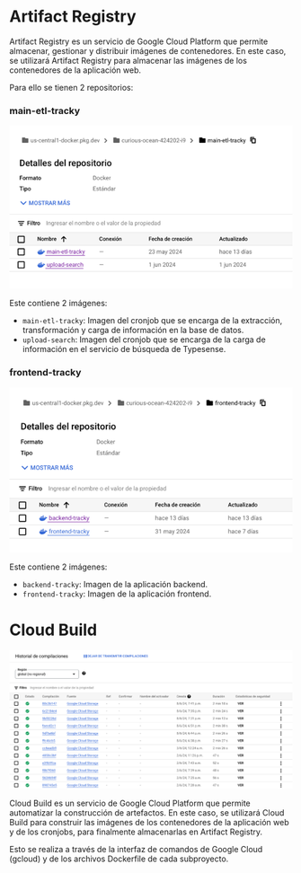 # Artifact Registry

Artifact Registry es un servicio de Google Cloud Platform que permite almacenar, gestionar y distribuir imágenes de
contenedores. En este caso, se utilizará Artifact Registry para almacenar las imágenes de los contenedores de la
aplicación web.

Para ello se tienen 2 repositorios:

### main-etl-tracky

![img_9.png](img_9.png)

Este contiene 2 imágenes:

- `main-etl-tracky`: Imagen del cronjob que se encarga de la extracción, transformación y carga de información en la
  base
  de datos.
- `upload-search`: Imagen del cronjob que se encarga de la carga de información en el servicio de búsqueda de Typesense.

### frontend-tracky

![img_8.png](img_8.png)

Este contiene 2 imágenes:

- `backend-tracky`: Imagen de la aplicación backend.
- `frontend-tracky`: Imagen de la aplicación frontend.

# Cloud Build

![img_10.png](img_10.png)

Cloud Build es un servicio de Google Cloud Platform que permite automatizar la construcción de artefactos. En este caso,
se utilizará Cloud Build para construir las imágenes de los contenedores de la aplicación web y de los cronjobs, para
finalmente almacenarlas en Artifact Registry.

Esto se realiza a través de la interfaz de comandos de Google Cloud (gcloud) y de los archivos Dockerfile de cada
subproyecto.
